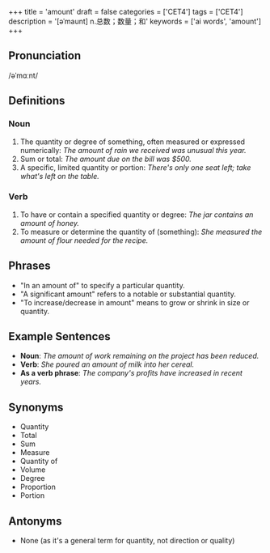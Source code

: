 +++
title = 'amount'
draft = false
categories = ['CET4']
tags = ['CET4']
description = '[əˈmaunt] n.总数；数量；和'
keywords = ['ai words', 'amount']
+++

## Pronunciation
/əˈmɑːnt/

## Definitions
### Noun
1. The quantity or degree of something, often measured or expressed numerically: *The amount of rain we received was unusual this year.*
2. Sum or total: *The amount due on the bill was $500.*
3. A specific, limited quantity or portion: *There's only one seat left; take what's left on the table.*

### Verb
1. To have or contain a specified quantity or degree: *The jar contains an amount of honey.*
2. To measure or determine the quantity of (something): *She measured the amount of flour needed for the recipe.*

## Phrases
- "In an amount of" to specify a particular quantity.
- "A significant amount" refers to a notable or substantial quantity.
- "To increase/decrease in amount" means to grow or shrink in size or quantity.

## Example Sentences
- **Noun**: *The amount of work remaining on the project has been reduced.*
- **Verb**: *She poured an amount of milk into her cereal.*
- **As a verb phrase**: *The company's profits have increased in recent years.*

## Synonyms
- Quantity
- Total
- Sum
- Measure
- Quantity of
- Volume
- Degree
- Proportion
- Portion

## Antonyms
- None (as it's a general term for quantity, not direction or quality)
